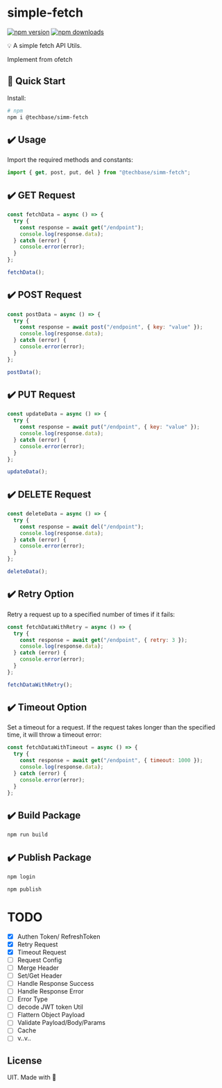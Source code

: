 # simple-fetch

[![npm version][npm-version-src]][npm-version-href]
[![npm downloads][npm-downloads-src]][npm-downloads-href]

💡 A simple fetch API Utils.

Implement from ofetch

## 🚀 Quick Start

Install:

```bash
# npm
npm i @techbase/simm-fetch

```

## ✔️ Usage

Import the required methods and constants:

```js
import { get, post, put, del } from "@techbase/simm-fetch";
```

## ✔️ GET Request

```js
const fetchData = async () => {
  try {
    const response = await get("/endpoint");
    console.log(response.data);
  } catch (error) {
    console.error(error);
  }
};

fetchData();
```

## ✔️ POST Request

```js
const postData = async () => {
  try {
    const response = await post("/endpoint", { key: "value" });
    console.log(response.data);
  } catch (error) {
    console.error(error);
  }
};

postData();
```

## ✔️ PUT Request

```js
const updateData = async () => {
  try {
    const response = await put("/endpoint", { key: "value" });
    console.log(response.data);
  } catch (error) {
    console.error(error);
  }
};

updateData();
```

## ✔️ DELETE Request

```js
const deleteData = async () => {
  try {
    const response = await del("/endpoint");
    console.log(response.data);
  } catch (error) {
    console.error(error);
  }
};

deleteData();
```

## ✔️ Retry Option

Retry a request up to a specified number of times if it fails:

```js
const fetchDataWithRetry = async () => {
  try {
    const response = await get("/endpoint", { retry: 3 });
    console.log(response.data);
  } catch (error) {
    console.error(error);
  }
};

fetchDataWithRetry();
```

## ✔️ Timeout Option

Set a timeout for a request. If the request takes longer than the specified time, it will throw a timeout error:

```js
const fetchDataWithTimeout = async () => {
  try {
    const response = await get("/endpoint", { timeout: 1000 });
    console.log(response.data);
  } catch (error) {
    console.error(error);
  }
};
```

## ✔️ Build Package

```js
npm run build
```

## ✔️ Publish Package

```js
npm login
```

```js
npm publish
```

# TODO

- [x] Authen Token/ RefreshToken
- [x] Retry Request
- [x] Timeout Request
- [ ] Request Config
- [ ] Merge Header
- [ ] Set/Get Header
- [ ] Handle Response Success
- [ ] Handle Response Error
- [ ] Error Type
- [ ] decode JWT token Util
- [ ] Flattern Object Payload
- [ ] Validate Payload/Body/Params
- [ ] Cache
- [ ] v..v..

## License

UIT. Made with 💖

<!-- Badges -->

[npm-version-src]: https://img.shields.io/npm/v/simple-fetch?style=flat&colorA=18181B&colorB=F0DB4F
[npm-version-href]: https://npmjs.com/package/simple-fetch
[npm-downloads-src]: https://img.shields.io/npm/dm/simple-fetch?style=flat&colorA=18181B&colorB=F0DB4F
[npm-downloads-href]: https://npmjs.com/package/simple-fetch
[codecov-src]: https://img.shields.io/codecov/c/gh/unjs/simple-fetch/main?style=flat&colorA=18181B&colorB=F0DB4F
[codecov-href]: https://codecov.io/gh/unjs/simple-fetch
[bundle-src]: https://img.shields.io/bundlephobia/minzip/simple-fetch?style=flat&colorA=18181B&colorB=F0DB4F
[bundle-href]: https://bundlephobia.com/result?p=simple-fetch
[license-src]: https://img.shields.io/github/license/unjs/simple-fetch.svg?style=flat&colorA=18181B&colorB=F0DB4F
[license-href]: https://github.com/unjs/simple-fetch/blob/main/LICENSE
[jsdocs-src]: https://img.shields.io/badge/jsDocs.io-reference-18181B?style=flat&colorA=18181B&colorB=F0DB4F
[jsdocs-href]: https://www.jsdocs.io/package/simple-fetch
